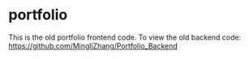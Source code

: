 # portfolio

This is the old portfolio frontend code. To view the old backend code: https://github.com/MingliZhang/Portfolio_Backend
